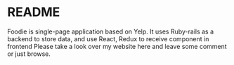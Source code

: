 # README

Foodie is single-page application based on Yelp.
It uses Ruby-rails as a backend to store data, and use React, Redux to receive component in frontend
Please take a look over my website here and leave some comment or just browse.
